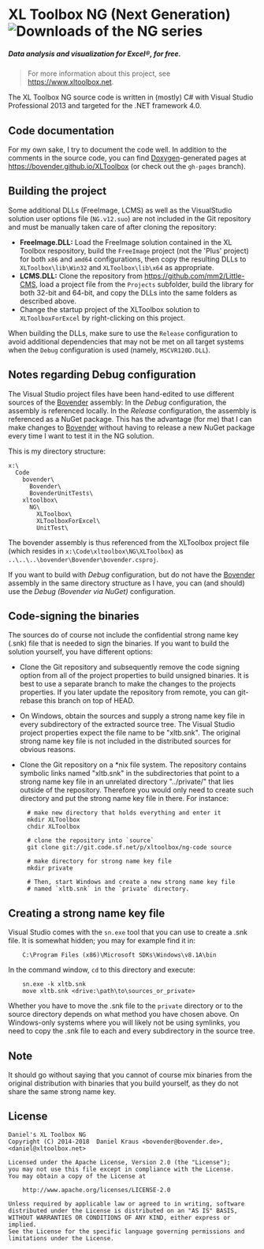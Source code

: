 XL Toolbox NG (Next Generation) ![Downloads of the NG series](https://img.shields.io/github/downloads/bovender/xltoolbox/total.svg?maxAge=604800)
===============================

##### Data analysis and visualization for Excel&reg;, for free.

> For more information about this project, see <https://www.xltoolbox.net>.

The XL Toolbox NG source code is written in (mostly) C# with Visual Studio
Professional 2013 and targeted for the .NET framework 4.0.


Code documentation
------------------

For my own sake, I try to document the code well. In addition to the 
comments in the source code, you can find 
[Doxygen](http://www.doxygen.org)-generated pages at 
<https://bovender.github.io/XLToolbox> (or check out the `gh-pages` 
branch).


Building the project
--------------------

Some additional DLLs (FreeImage, LCMS) as well as the VisualStudio 
solution user options file (`NG.v12.suo`) are not included in the Git 
repository and must be manually taken care of after cloning the 
repository:

- __FreeImage.DLL:__ Load the FreeImage solution contained in the XL 
  Toolbox respository, build the `FreeImage` project (not the 'Plus' 
  project) for both `x86` and `amd64` configurations, then copy the 
  resulting DLLs to `XLToolbox\lib\Win32` and `XLToolbox\lib\x64` as 
  appropriate.
- __LCMS.DLL:__ Clone the repository from 
  <https://github.com/mm2/Little-CMS>, load a project file from the 
  `Projects` subfolder, build the library for both 32-bit and 64-bit, 
  and copy the DLLs into the same folders as described above.
- Change the startup project of the XLToolbox solution to 
  `XLToolboxForExcel` by right-clicking on this project.

When building the DLLs, make sure to use the `Release` configuration to 
avoid additional dependencies that may not be met on all target systems 
when the `Debug` configuration is used (namely, `MSCVR120D.DLL`).


Notes regarding Debug configuration
--------------------------------

The Visual Studio project files have been hand-edited to use different
sources of the [Bovender][] assembly: In the _Debug_ configuration, the
assembly is referenced locally. In the _Release_ configuration, the
assembly is referenced as a NuGet package. This has the advantage (for
me) that I can make changes to [Bovender][] without having to release a
new NuGet package every time I want to test it in the NG solution.

This is my directory structure:

    x:\
      Code
        bovender\
          Bovender\
          BovenderUnitTests\
        xltoolbox\
          NG\
            XLToolbox\
            XLToolboxForExcel\
            UnitTest\

The bovender assembly is thus referenced from the XLToolbox project file
(which resides in `x:\Code\xltoolbox\NG\XLToolbox`) as
`..\..\..\bovender\Bovender\bovender.csproj`.

If you want to build with _Debug_ configuration, but do not have the
[Bovender][] assembly in the same directory structure as I have, you can
(and should) use the _Debug (Bovender via NuGet)_ configuration.


Code-signing the binaries
-------------------------

The sources do of course not include the confidential strong name key (.snk)
file that is needed to sign the binaries. If you want to build the solution
yourself, you have different options:

- Clone the Git repository and subsequently remove
  the code signing option from all of the project properties to build
  unsigned binaries. It is best to use a
  separate branch to make the changes to the projects properties. If you
  later update the repository from remote, you can git-rebase this
  branch on top of HEAD.
- On Windows, obtain the sources and supply a strong name key file in
  every subdirectory of the extracted source tree. The Visual Studio
  project properties expect the file name to be "xltb.snk". The original
  strong name key file is not included in the distributed sources for
  obvious reasons.
- Clone the Git repository on a \*nix file system. The repository
  contains symbolic links named "xltb.snk" in the subdirectories that
  point to a strong name key file in an unrelated directory
  "../private/" that lies outside of the repository. Therefore you would
  only need to create such directory and put the strong name key file in
  there. For instance:
	  
		# make new directory that holds everything and enter it
		mkdir XLToolbox  
		chdir XLToolbox

		# clone the repository into `source`
		git clone git://git.code.sf.net/p/xltoolbox/ng-code source

		# make directory for strong name key file
		mkdir private 

		# Then, start Windows and create a new strong name key file
		# named `xltb.snk` in the `private` directory.


Creating a strong name key file
-------------------------------

Visual Studio comes with the `sn.exe` tool that you can use to create a .snk
file. It is somewhat hidden; you may for example find it in:

		C:\Program Files (x86)\Microsoft SDKs\Windows\v8.1A\bin	

In the command window, `cd` to this directory and execute:

		sn.exe -k xltb.snk
		move xltb.snk <drive:\path\to\sources_or_private>

Whether you have to move the .snk file to the `private` directory or to the
source directory depends on what method you have chosen above. On
Windows-only systems where you will likely not be using symlinks, you need
to copy the .snk file to each and every subdirectory in the source tree.


Note
----

It should go without saying that you cannot of course mix binaries from the
original distribution with binaries that you build yourself, as they do not
share the same strong name key.


License
-------

    Daniel's XL Toolbox NG
    Copyright (C) 2014-2018  Daniel Kraus <bovender@bovender.de>, <daniel@xltoolbox.net>

	Licensed under the Apache License, Version 2.0 (the "License");
	you may not use this file except in compliance with the License.
	You may obtain a copy of the License at

	    http://www.apache.org/licenses/LICENSE-2.0

	Unless required by applicable law or agreed to in writing, software
	distributed under the License is distributed on an "AS IS" BASIS,
	WITHOUT WARRANTIES OR CONDITIONS OF ANY KIND, either express or implied.
	See the License for the specific language governing permissions and
	limitations under the License.

[Bovender]: https://github.com/bovender/bovender
<!-- vim: set tw=72 ai sw=2 ts=2 : -->
